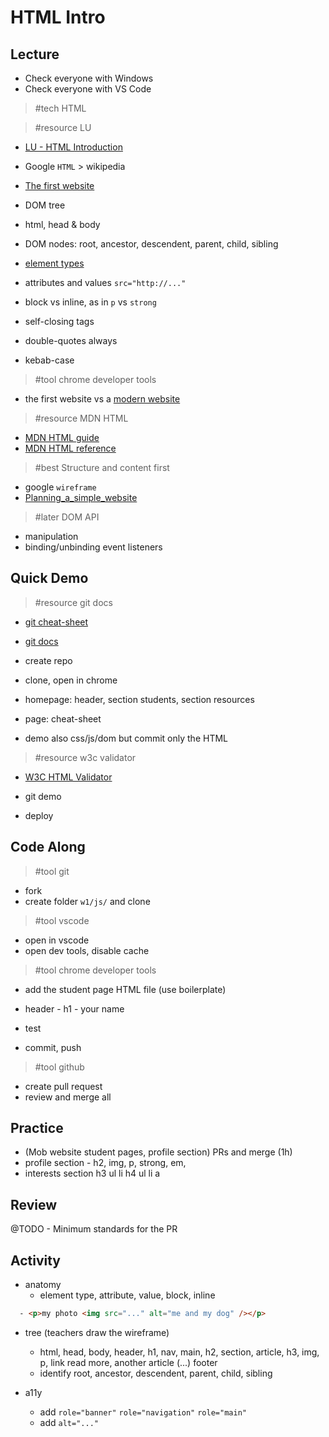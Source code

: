 # HTML Intro

## Lecture

- Check everyone with Windows 
- Check everyone with VS Code

> #tech HTML

> #resource LU
- [LU - HTML Introduction](http://learn.ironhack.com/#/learning_unit/3015)

- Google `HTML` > wikipedia
- [The first website](http://info.cern.ch/)
- DOM tree
- html, head & body
- DOM nodes: root, ancestor, descendent, parent, child, sibling
- [element types](https://developer.mozilla.org/en-US/docs/Web/HTML/Element)
- attributes and values `src="http://..."`
- block vs inline, as in `p` vs `strong`
- self-closing tags
- double-quotes always
- kebab-case

> #tool chrome developer tools
- the first website vs a [modern website](https://alistapart.com/)

> #resource MDN HTML
- [MDN HTML guide](https://developer.mozilla.org/en-US/docs/Learn)
- [MDN HTML reference](https://developer.mozilla.org/kab/docs/Web/HTML)

> #best Structure and content first
- google `wireframe`
- [Planning_a_simple_website](https://developer.mozilla.org/en-US/docs/Learn/HTML/Introduction_to_HTML/Document_and_website_structure#Enter_HTML5_structural_elements#Planning_a_simple_website)

> #later DOM API
- manipulation
- binding/unbinding event listeners

## Quick Demo

> #resource git docs
- [git cheat-sheet](https://github.com/ironhack/bcn-webdev-cheatsheet/tree/master/tools/git)
- [git docs](https://services.github.com/on-demand/downloads/github-git-cheat-sheet.pdf)

- create repo
- clone, open in chrome
- homepage: header, section students, section resources
- page: cheat-sheet
- demo also css/js/dom but commit only the HTML

> #resource w3c validator
- [W3C HTML Validator](https://validator.w3.org/#validate_by_input)

- git demo
- deploy

## Code Along

> #tool git

- fork
- create folder `w1/js/` and clone

> #tool vscode

- open in vscode
- open dev tools, disable cache

> #tool chrome developer tools

- add the student page HTML file (use boilerplate)
- header - h1 - your name

- test
- commit, push

> #tool github

- create pull request
- review and merge all

## Practice

- (Mob website student pages, profile section) PRs and merge (1h)
- profile section - h2, img, p, strong, em,
- interests section h3 ul li h4 ul li a

## Review

@TODO - Minimum standards for the PR

## Activity

- anatomy
  - element type, attribute, value, block, inline
```html
  - <p>my photo <img src="..." alt="me and my dog" /></p>
```

- tree (teachers draw the wireframe)
  - html, head, body, header, h1, nav, main, h2, section, article, h3, img, p, link read more, another article (...) footer
  - identify root, ancestor, descendent, parent, child, sibling

- a11y
  - add `role="banner"` `role="navigation"` `role="main"`
  - add `alt="..."`